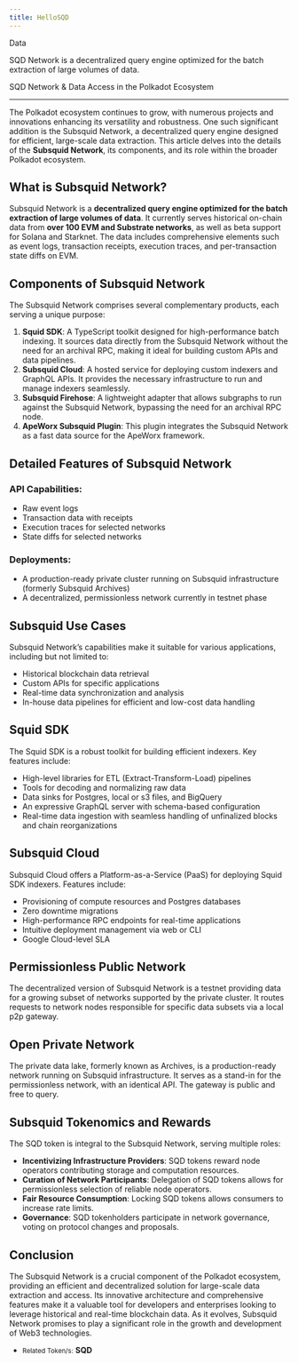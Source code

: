 ```yaml
---
title: HelloSQD
---
```

Data  

SQD Network is a decentralized query engine optimized for the batch extraction of large volumes of data.

SQD Network &amp; Data Access in the Polkadot Ecosystem  

----------------------------------------------------------

The Polkadot ecosystem continues to grow, with numerous projects and innovations enhancing its versatility and robustness. One such significant addition is the Subsquid Network, a decentralized query engine designed for efficient, large-scale data extraction. This article delves into the details of the **Subsquid Network**, its components, and its role within the broader Polkadot ecosystem.

What is Subsquid Network?
-------------------------

Subsquid Network is a **decentralized query engine optimized for the batch extraction of large volumes of data**. It currently serves historical on-chain data from **over 100 EVM and Substrate networks**, as well as beta support for Solana and Starknet. The data includes comprehensive elements such as event logs, transaction receipts, execution traces, and per-transaction state diffs on EVM.

Components of Subsquid Network
------------------------------

The Subsquid Network comprises several complementary products, each serving a unique purpose:

1. **Squid SDK**: A TypeScript toolkit designed for high-performance batch indexing. It sources data directly from the Subsquid Network without the need for an archival RPC, making it ideal for building custom APIs and data pipelines.
2. **Subsquid Cloud**: A hosted service for deploying custom indexers and GraphQL APIs. It provides the necessary infrastructure to run and manage indexers seamlessly.
3. **Subsquid Firehose**: A lightweight adapter that allows subgraphs to run against the Subsquid Network, bypassing the need for an archival RPC node.
4. **ApeWorx Subsquid Plugin**: This plugin integrates the Subsquid Network as a fast data source for the ApeWorx framework.

Detailed Features of Subsquid Network
-------------------------------------

### **API Capabilities**:

- Raw event logs
- Transaction data with receipts
- Execution traces for selected networks
- State diffs for selected networks

### **Deployments**:

- A production-ready private cluster running on Subsquid infrastructure (formerly Subsquid Archives)
- A decentralized, permissionless network currently in testnet phase

Subsquid Use Cases
------------------

Subsquid Network’s capabilities make it suitable for various applications, including but not limited to:

- Historical blockchain data retrieval
- Custom APIs for specific applications
- Real-time data synchronization and analysis
- In-house data pipelines for efficient and low-cost data handling

Squid SDK
---------

The Squid SDK is a robust toolkit for building efficient indexers. Key features include:

- High-level libraries for ETL (Extract-Transform-Load) pipelines
- Tools for decoding and normalizing raw data
- Data sinks for Postgres, local or s3 files, and BigQuery
- An expressive GraphQL server with schema-based configuration
- Real-time data ingestion with seamless handling of unfinalized blocks and chain reorganizations

Subsquid Cloud
--------------

Subsquid Cloud offers a Platform-as-a-Service (PaaS) for deploying Squid SDK indexers. Features include:

- Provisioning of compute resources and Postgres databases
- Zero downtime migrations
- High-performance RPC endpoints for real-time applications
- Intuitive deployment management via web or CLI
- Google Cloud-level SLA

Permissionless Public Network
-----------------------------

The decentralized version of Subsquid Network is a testnet providing data for a growing subset of networks supported by the private cluster. It routes requests to network nodes responsible for specific data subsets via a local p2p gateway.

Open Private Network
--------------------

The private data lake, formerly known as Archives, is a production-ready network running on Subsquid infrastructure. It serves as a stand-in for the permissionless network, with an identical API. The gateway is public and free to query.

Subsquid Tokenomics and Rewards
-------------------------------

The SQD token is integral to the Subsquid Network, serving multiple roles:

- **Incentivizing Infrastructure Providers**: SQD tokens reward node operators contributing storage and computation resources.
- **Curation of Network Participants**: Delegation of SQD tokens allows for permissionless selection of reliable node operators.
- **Fair Resource Consumption**: Locking SQD tokens allows consumers to increase rate limits.
- **Governance**: SQD tokenholders participate in network governance, voting on protocol changes and proposals.

Conclusion
----------

The Subsquid Network is a crucial component of the Polkadot ecosystem, providing an efficient and decentralized solution for large-scale data extraction and access. Its innovative architecture and comprehensive features make it a valuable tool for developers and enterprises looking to leverage historical and real-time blockchain data. As it evolves, Subsquid Network promises to play a significant role in the growth and development of Web3 technologies.

- <small>Related Token/s:</small> **SQD**
